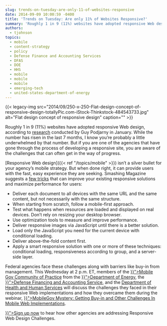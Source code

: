 ```yaml
---
slug: trends-on-tuesday-are-only-11-of-websites-responsive
date: 2014-09-09 10:00:59 -0400
title: 'Trends on Tuesday: Are only 11% of Websites Responsive?'
summary: 'Roughly 1 in 9 (11%) websites have adopted responsive Web design, according to research conducted by Guy Podjarny in January. While the number has risen in the last 7 months, I know you’re probably a little underwhelmed by that number. But if you are one of the agencies that have gone through the process of'
authors:
  - tjohnson
topics:
  - mobile
  - content-strategy
  - policy
  - Defense Finance and Accounting Services
  - DFAS
  - DOE
  - HHS
  - mobile
  - mobile
  - mobile
  - emerging-tech
  - united-states-department-of-energy
---
```


{{< legacy-img src="2014/09/250-x-250-Flat-design-concept-of-responsive-design-totallyPic.com-iStock-Thinkstock-484543733.jpg" alt="Flat design concept of responsive design" caption="" >}}

Roughly 1 in 9 (11%) websites have adopted responsive Web design, according to <a title="research" href="http://www.guypo.com/mobile/rwd-ratio-in-top-100000-websites-refined/" target="_blank">research</a> conducted by Guy Podjarny in January. While the number has risen in the last 7 months, I know you’re probably a little underwhelmed by that number. But if you are one of the agencies that have gone through the process of developing a responsive site, you are aware of the challenges that can often get in the way of progress.

[Responsive Web design]({{< ref "/topics/mobile" >}}) isn’t a silver bullet for your agency’s mobile strategy. But when done right, it can provide users with the fast, easy experience they are seeking. Smashing Magazine suggests a <a title="few tricks" href="http://www.smashingmagazine.com/2014/07/22/responsive-web-design-should-not-be-your-only-mobile-strategy/" target="_blank">few tricks</a> that can improve your existing responsive solutions and maximize performance for users:

  * Deliver each document to all devices with the same URL and the same content, but not necessarily with the same structure.
  * When starting from scratch, follow a mobile-first approach.
  * Test what happens when resources are loaded and displayed on real devices. Don’t rely on resizing your desktop browser.
  * Use optimization tools to measure and improve performance.
  * Deliver responsive images via JavaScript until there is a better solution.
  * Load only the JavaScript you need for the current device with conditional loading.
  * Deliver above-the-fold content first.
  * Apply a smart responsive solution with one or more of these techniques: conditional loading, responsiveness according to group, and a server-side layer.

<p class="tribe-events-single-event-title summary">
  Federal agencies face these challenges along with barriers like buy-in from management. This Wednesday at 2 p.m. ET, members of the <a title="Mobile" href="{{< ref "/communities" >}}">Mobile Gov Community of Practice</a> from the <a href="{{< ref "2014-01-09-energy-gov-goes-responsive.md" >}}">Department of Energy</a>, the <a href="{{< ref "2014-05-15-defense-finance-and-accounting-service-goes-responsive.md" >}}">Defense Financing and Accounting Service</a>, and the <a href="http://www.hhs.gov/">Department of Health and Human Services</a> will discuss the challenges they faced in their responsive Web implementations and how they overcame them during the webinar, <a href="{{< tmp "events/mobilegov-mystery-getting-buy-in-and-other-challenges-in-mobile-web-implementations.md" >}}">MobileGov Mystery: Getting Buy-in and Other Challenges In Mobile Web Implementations</a>.
</p>

<p class="tribe-events-single-event-title summary">
  <a href="{{< tmp "events/mobilegov-mystery-getting-buy-in-and-other-challenges-in-mobile-web-implementations.md" >}}">Sign up now</a> to hear how other agencies are addressing Responsive Web Design Challenges.
</p>
